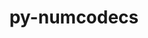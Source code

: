 ---
title: "py-numcodecs"
layout: cache
categories: [package, develop-2023-09-17]
meta: {"versions": ["0.7.3"], "compilers": ["gcc@=11.1.0"], "oss": ["ubuntu20.04"], "platforms": ["linux"], "targets": ["x86_64_v3"], "stacks": ["e4s", "root"], "num_specs": 1, "num_specs_by_stack": {"e4s": 1, "root": 1}}
spec_details: [{"hash": "poyzepta6mo5l2zzrgkwm4wo6hnsafke", "compiler": "gcc@=11.1.0", "versions": ["0.7.3"], "os": "ubuntu20.04", "platform": "linux", "target": "x86_64_v3", "variants": ["build_system=python_pip", "~msgpack"], "stacks": ["e4s", "root"], "size": "-", "tarball": "https://binaries.spack.io/releases/develop-2023-09-17/build_cache/linux-ubuntu20.04-x86_64_v3/gcc-11.1.0/py-numcodecs-0.7.3/linux-ubuntu20.04-x86_64_v3-gcc-11.1.0-py-numcodecs-0.7.3-poyzepta6mo5l2zzrgkwm4wo6hnsafke.spack"}]
---